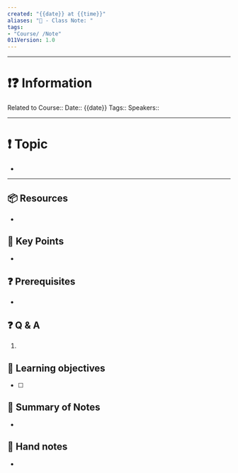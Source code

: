 ```yaml
---
created: "{{date}} at {{time}}"
aliases: "📜 - Class Note: "
tags: 
- "Course/ /Note"
011Version: 1.0
---
```

---
# ❗❓ Information
Related to Course:: 
Date:: {{date}}
Tags:: 
Speakers:: 

---
# ❗ Topic
- 
 ---
## 📦 Resources
- 
## 🔑 Key Points
- 
## ❓ Prerequisites
- 
## ❓ Q & A
1. 
## 🎯 Learning objectives
- [ ] 
## 📃 Summary of Notes
- 

## 📃 Hand notes
- 